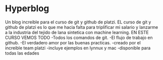 # Hyperblog
Un blog increible para el curso de git y github de platzi.
EL curso de git y github de platzi es lo que me hacia falta para triplificar mi salario y lanzarme a la industria del tejido de lana sintetica con machine learning. 
EN ESTE CURSO VEMOS TODO
-Todos los comandos de git.
-El flujo de trabajo en github.
-El verdadero amor por las buenas practicas.
-creado por el increible team platzi
-incluye ejemplos en lynnux y mac
-disponible para todas las edades 